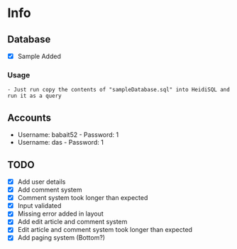# Info

## Database

- [x] Sample Added

### Usage

    - Just run copy the contents of "sampleDatabase.sql" into HeidiSQL and run it as a query

## Accounts

- Username: babait52 - Password: 1
- Username: das - Password: 1

## TODO

- [x] Add user details
- [x] Add comment system
- [x] Comment system took longer than expected
- [x] Input validated
- [x] Missing error added in layout
- [x] Add edit article and comment system
- [x] Edit article and comment system took longer than expected
- [x] Add paging system (Bottom?)